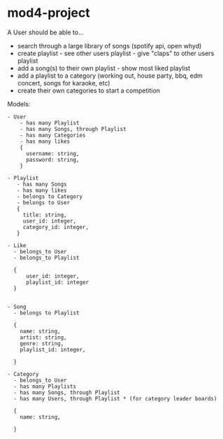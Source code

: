 # mod4-project

A User should be able to...

- search through a large library of songs (spotify api, open whyd)
- create playlist - see other users playlist - give "claps" to other users playlist
- add a song(s) to their own playlist - show most liked playlist
- add a playlist to a category (working out, house party, bbq, edm concert, songs for karaoke, etc)
- create their own categories to start a competition

Models:

    - User
        - has many Playlist
        - has many Songs, through Playlist
        - has many Categories
        - has many likes
        {
          username: string,
          password: string,
        }

    - Playlist
       - has many Songs
       - has many likes
       - belongs to Category
       - belongs to User
       {
         title: string,
         user_id: integer,
         category_id: integer,
       }

    - Like
      - belongs_to User
      - belongs_to Playlist

      {
          user_id: integer,
          playlist_id: integer
      }


    - Song
      - belongs to Playlist

      {
        name: string,
        artist: string,
        genre: string,
        playlist_id: integer,

      }

    - Category
      - belongs_to User
      - has many Playlists
      - has many Songs, through Playlist
      - has many Users, through Playlist * (for category leader boards)

      {
        name: string,

      }

<!-- <iframe src="https://open.spotify.com/embed/playlist/0vvXsWCC9xrXsKd4FyS8kM" width="300" height="380" frameborder="0" allowtransparency="true" allow="encrypted-media"></iframe> -->
